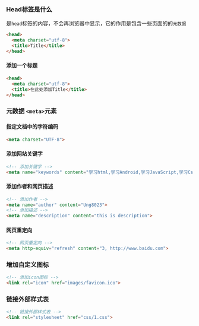 ### Head标签是什么
是`head`标签的内容，不会再浏览器中显示，它的作用是包含一些页面的的`元数据`

```html
<head>
  <meta charset="utf-8">
  <title>Title</title>
</head>
```
#### 添加一个标题

```html
<head>
  <meta charset="utf-8">
  <title>在此处添加Title</title>
</head>
```

### 元数据 `<meta>`元素
#### 指定文档中的字符编码
```html
<meta charset="UTF-8">
```
#### 添加网站关键字
```html
<!-- 添加关键字 -->
<meta name="keywords" content="学习html,学习Android,学习JavaScript,学习Css">
```
#### 添加作者和网页描述
```html
<!-- 添加作者 -->
<meta name="author" content="Ung8023">
<!-- 添加描述 -->
<meta name="description" content="this is description">
```
#### 网页重定向
```html
<!-- 网页重定向 -->
<meta http-equiv="refresh" content="3, http://www.baidu.com">
```
### 增加自定义图标
```html
<!-- 添加icon图标 -->
<link rel="icon" href="images/favicon.ico">
``` 
### 链接外部样式表
```html
<!-- 链接外部样式表 -->
<link rel="stylesheet" href="css/1.css">
```
